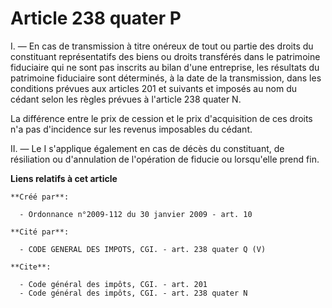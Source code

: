 # Article 238 quater P

I. ― En cas de transmission à titre onéreux de tout ou partie des droits du constituant représentatifs des biens ou droits
transférés dans le patrimoine fiduciaire qui ne sont pas inscrits au bilan d'une entreprise, les résultats du patrimoine
fiduciaire sont déterminés, à la date de la transmission, dans les conditions prévues aux articles 201 et suivants et imposés
au nom du cédant selon les règles prévues à l'article 238 quater N.

La différence entre le prix de cession et le prix d'acquisition de ces droits n'a pas d'incidence sur les revenus imposables
du cédant. 

II. ― Le I s'applique également en cas de décès du constituant, de résiliation ou d'annulation de l'opération de fiducie ou
lorsqu'elle prend fin.

**Liens relatifs à cet article**

	**Créé par**:

	  - Ordonnance n°2009-112 du 30 janvier 2009 - art. 10

	**Cité par**:

	  - CODE GENERAL DES IMPOTS, CGI. - art. 238 quater Q (V)

	**Cite**:

	  - Code général des impôts, CGI. - art. 201
	  - Code général des impôts, CGI. - art. 238 quater N
